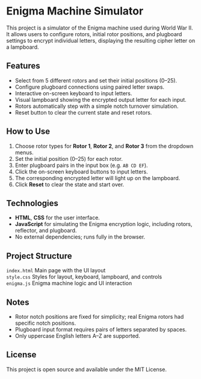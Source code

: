 # Enigma Machine Simulator

This project is a simulator of the Enigma machine used during World War II. It allows users to configure rotors, initial rotor positions, and plugboard settings to encrypt individual letters, displaying the resulting cipher letter on a lampboard.

## Features

- Select from 5 different rotors and set their initial positions (0–25).
- Configure plugboard connections using paired letter swaps.
- Interactive on-screen keyboard to input letters.
- Visual lampboard showing the encrypted output letter for each input.
- Rotors automatically step with a simple notch turnover simulation.
- Reset button to clear the current state and reset rotors.

## How to Use

1. Choose rotor types for **Rotor 1**, **Rotor 2**, and **Rotor 3** from the dropdown menus.
2. Set the initial position (0–25) for each rotor.
3. Enter plugboard pairs in the input box (e.g. `AB CD EF`).
4. Click the on-screen keyboard buttons to input letters.
5. The corresponding encrypted letter will light up on the lampboard.
6. Click **Reset** to clear the state and start over.

## Technologies

- **HTML**, **CSS** for the user interface.
- **JavaScript** for simulating the Enigma encryption logic, including rotors, reflector, and plugboard.
- No external dependencies; runs fully in the browser.

## Project Structure
`index.html`  Main page with the UI layout  
`style.css`  Styles for layout, keyboard, lampboard, and controls  
`enigma.js`  Enigma machine logic and UI interaction  

## Notes

- Rotor notch positions are fixed for simplicity; real Enigma rotors had specific notch positions.
- Plugboard input format requires pairs of letters separated by spaces.
- Only uppercase English letters A–Z are supported.

## License

This project is open source and available under the MIT License.
